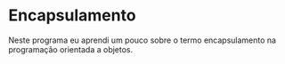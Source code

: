 # Encapsulamento
Neste programa eu aprendi um pouco sobre o termo encapsulamento na programação orientada a objetos.
